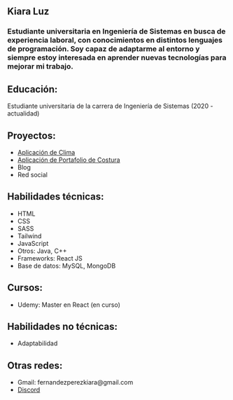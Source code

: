 <h2>Kiara Luz</h2>
<h3>Estudiante universitaria en Ingeniería de Sistemas en busca de experiencia laboral, con conocimientos en distintos lenguajes de programación. Soy capaz de adaptarme al entorno y siempre estoy interesada en aprender nuevas tecnologías para mejorar mi trabajo.</h3>

<h2>Educación:</h2>
<p>Estudiante universitaria de la carrera de Ingeniería de Sistemas (2020 - actualidad)</p>

<h2>Proyectos: </h2>
<ul>
  <a href="https://climate-by-city.netlify.app"><li>Aplicación de Clima</li></a>
  <a href="https://costura.netlify.app"><li>Aplicación de Portafolio de Costura</li></a>
  <li>Blog</li>
  <li>Red social</li>
</ul>

<h2>Habilidades técnicas: </h2>
<ul> 
  <li>HTML</li>
  <li>CSS</li>
  <li>SASS</li>
  <li>Tailwind</li>
  <li>JavaScript</li>
  <li>Otros: Java, C++</li>
  <li>Frameworks: React JS</li>
  <li>Base de datos: MySQL, MongoDB</li>
</ul>

<h2>Cursos: </h2>
<ul>
  <li>Udemy: Master en React (en curso)</li>
</ul>

<h2>Habilidades no técnicas: </h2>
<ul>
  <li>Adaptabilidad</li>
</ul>

<h2>Otras redes: </h2>
<ul>
  <li>Gmail: fernandezperezkiara@gmail.com</li>
  <a href="https://dsc.bio/KiaraLuz"><li>Discord</li></a>
</ul>
